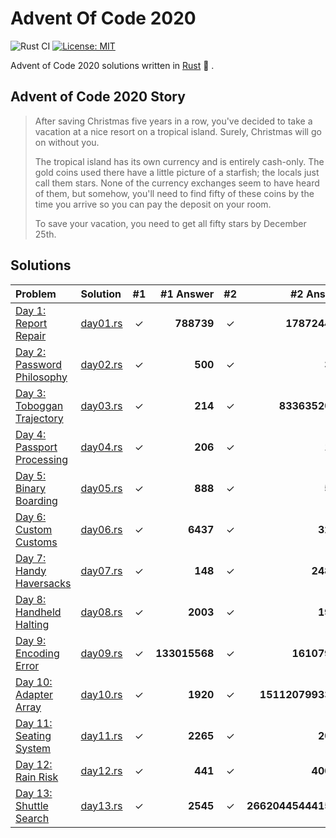 # Advent Of Code 2020

![Rust CI](https://github.com/barsa2000/AOC2020/workflows/Rust%20CI/badge.svg) [![License: MIT](https://img.shields.io/badge/License-MIT-yellow.svg)](https://opensource.org/licenses/MIT)

Advent of Code 2020 solutions written in [Rust](https://www.rust-lang.org/) :crab: .

## Advent of Code 2020 Story

> After saving Christmas five years in a row, you've decided to take a vacation at a nice resort on a tropical island. Surely, Christmas will go on without you.
>
> The tropical island has its own currency and is entirely cash-only. The gold coins used there have a little picture of a starfish; the locals just call them stars. None of the currency exchanges seem to have heard of them, but somehow, you'll need to find fifty of these coins by the time you arrive so you can pay the deposit on your room.
>
> To save your vacation, you need to get all fifty stars by December 25th.

## Solutions

| Problem                                                             | Solution                 | #1  |     #1 Answer | #2  |           #2 Answer |
| :------------------------------------------------------------------ | :----------------------- | :-: | ------------: | :-: | ------------------: |
| [Day 1: Report Repair](https://adventofcode.com/2020/day/1)         | [day01.rs](src/day01.rs) |  ✓  |    **788739** |  ✓  |       **178724430** |
| [Day 2: Password Philosophy](https://adventofcode.com/2020/day/2)   | [day02.rs](src/day02.rs) |  ✓  |       **500** |  ✓  |             **313** |
| [Day 3: Toboggan Trajectory](https://adventofcode.com/2020/day/3)   | [day03.rs](src/day03.rs) |  ✓  |       **214** |  ✓  |      **8336352024** |
| [Day 4: Passport Processing](https://adventofcode.com/2020/day/4)   | [day04.rs](src/day04.rs) |  ✓  |       **206** |  ✓  |             **123** |
| [Day 5: Binary Boarding](https://adventofcode.com/2020/day/5)       | [day05.rs](src/day05.rs) |  ✓  |       **888** |  ✓  |             **522** |
| [Day 6: Custom Customs](https://adventofcode.com/2020/day/6)        | [day06.rs](src/day06.rs) |  ✓  |      **6437** |  ✓  |            **3229** |
| [Day 7: Handy Haversacks](https://adventofcode.com/2020/day/7)      | [day07.rs](src/day07.rs) |  ✓  |       **148** |  ✓  |           **24867** |
| [Day 8: Handheld Halting](https://adventofcode.com/2020/day/8)      | [day08.rs](src/day08.rs) |  ✓  |      **2003** |  ✓  |            **1984** |
| [Day 9: Encoding Error](https://adventofcode.com/2020/day/9)        | [day09.rs](src/day09.rs) |  ✓  | **133015568** |  ✓  |        **16107959** |
| [Day 10: Adapter Array](https://adventofcode.com/2020/day/10)       | [day10.rs](src/day10.rs) |  ✓  |      **1920** |  ✓  |   **1511207993344** |
| [Day 11: Seating System](https://adventofcode.com/2020/day/11)      | [day11.rs](src/day11.rs) |  ✓  |      **2265** |  ✓  |            **2045** |
| [Day 12: Rain Risk](https://adventofcode.com/2020/day/12)           | [day12.rs](src/day12.rs) |  ✓  |       **441** |  ✓  |           **40014** |
| [Day 13: Shuttle Search](https://adventofcode.com/2020/day/13)      | [day13.rs](src/day13.rs) |  ✓  |      **2545** |  ✓  | **266204454441577** |
